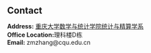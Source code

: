 <h1 id="contact"></h1>

<h2 style="margin: 30px 0px 10px;">Contact</h2>

<p><strong>Address:</strong> <a href="https://www.google.com/maps/place%E9%87%8D%E5%BA%86%E5%A4%A7%E5%AD%A6%E6%95%B0%E5%AD%A6%E4%B8%8E%E7%BB%9F%E8%AE%A1%E5%AD%A6%E9%99%A2%E7%BB%9F%E8%AE%A1%E4%B8%8E%E7%B2%BE%E7%AE%97%E5%AD%A6%E7%B3%BB/@29.5956606,106.2867532,15z/data=!3m1!4b1!4m6!3m5!1s0x36ecc680db2e5aed:0xb87e4d0022db2566!8m2!3d29.595661!4d106.297053!16s%2Fg%2F1hdz3y43n?entry=ttu">重庆大学数学与统计学院统计与精算学系</a>
<br />
<strong>Office Location:</strong>理科楼D栋
<br />
<strong>Email:</strong> <email>zmzhang@cqu.edu.cn</email>
<br />